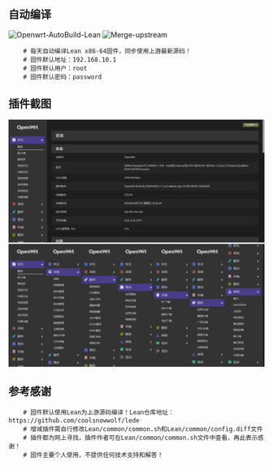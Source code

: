 ## 自动编译
![Openwrt-AutoBuild-Lean](https://github.com/vison-v/OpenWrt/workflows/Openwrt-AutoBuild-Lean/badge.svg)
![Merge-upstream](https://github.com/vison-v/OpenWrt/workflows/Merge-upstream/badge.svg)
```Brach 
    # 每天自动编译Lean x86-64固件，同步使用上游最新源码！
    # 固件默认地址：192.168.10.1
    # 固件默认用户：root
    # 固件默认密码：password
 ```
 
## 插件截图 
![xm1](Pic/状态.png)
![xm2](Pic/插件.png)

## 参考感谢
```Brach 
    # 固件默认使用Lean为上游源码编译！Lean仓库地址：https://github.com/coolsnowwolf/lede
    # 增减插件需自行修改Lean/common/common.sh和Lean/common/config.diff文件
    # 插件都为网上寻找，插件作者可在Lean/common/common.sh文件中查看，再此表示感谢！
    # 固件主要个人使用，不提供任何技术支持和解答！
 ```
